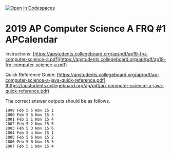 [![Open in Codespaces](https://classroom.github.com/assets/launch-codespace-7f7980b617ed060a017424585567c406b6ee15c891e84e1186181d67ecf80aa0.svg)](https://classroom.github.com/open-in-codespaces?assignment_repo_id=14949058)
# 2019  AP Computer Science A FRQ #1 APCalendar

Instructions:  [https://apstudents.collegeboard.org/ap/pdf/ap19-frq-computer-science-a.pdf](https://apstudents.collegeboard.org/ap/pdf/ap19-frq-computer-science-a.pdf) 

Quick Reference Guide:  [https://apstudents.collegeboard.org/ap/pdf/ap-computer-science-a-java-quick-reference.pdf](https://apstudents.collegeboard.org/ap/pdf/ap-computer-science-a-java-quick-reference.pdf) 

 The correct answer outputs should be as follows.   

 

```
1999 Feb 5 5 Nov 15 1
2000 Feb 5 6 Nov 15 3
2001 Feb 5 1 Nov 15 4
2002 Feb 5 2 Nov 15 5
2003 Feb 5 3 Nov 15 6
2004 Feb 5 4 Nov 15 1
2005 Feb 5 6 Nov 15 2
2006 Feb 5 0 Nov 15 3
2007 Feb 5 1 Nov 15 4
```
